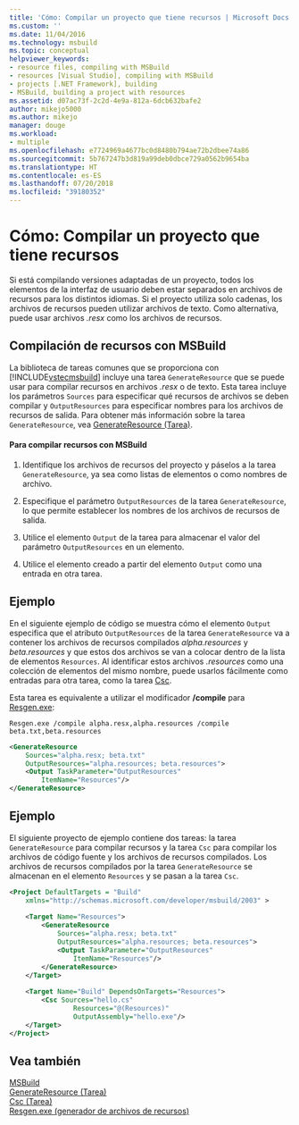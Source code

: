 ```yaml
---
title: 'Cómo: Compilar un proyecto que tiene recursos | Microsoft Docs'
ms.custom: ''
ms.date: 11/04/2016
ms.technology: msbuild
ms.topic: conceptual
helpviewer_keywords:
- resource files, compiling with MSBuild
- resources [Visual Studio], compiling with MSBuild
- projects [.NET Framework], building
- MSBuild, building a project with resources
ms.assetid: d07ac73f-2c2d-4e9a-812a-6dcb632bafe2
author: mikejo5000
ms.author: mikejo
manager: douge
ms.workload:
- multiple
ms.openlocfilehash: e7724969a4677bc0d8480b794ae72b2dbee74a86
ms.sourcegitcommit: 5b767247b3d819a99deb0dbce729a0562b9654ba
ms.translationtype: HT
ms.contentlocale: es-ES
ms.lasthandoff: 07/20/2018
ms.locfileid: "39180352"
---
```

# <a name="how-to-build-a-project-that-has-resources"></a>Cómo: Compilar un proyecto que tiene recursos
Si está compilando versiones adaptadas de un proyecto, todos los elementos de la interfaz de usuario deben estar separados en archivos de recursos para los distintos idiomas. Si el proyecto utiliza solo cadenas, los archivos de recursos pueden utilizar archivos de texto. Como alternativa, puede usar archivos *.resx* como los archivos de recursos.  
  
## <a name="compile-resources-with-msbuild"></a>Compilación de recursos con MSBuild  
 La biblioteca de tareas comunes que se proporciona con [!INCLUDE[vstecmsbuild](../extensibility/internals/includes/vstecmsbuild_md.md)] incluye una tarea `GenerateResource` que se puede usar para compilar recursos en archivos *.resx* o de texto. Esta tarea incluye los parámetros `Sources` para especificar qué recursos de archivos se deben compilar y `OutputResources` para especificar nombres para los archivos de recursos de salida. Para obtener más información sobre la tarea `GenerateResource`, vea [GenerateResource (Tarea)](../msbuild/generateresource-task.md).  
  
#### <a name="to-compile-resources-with-msbuild"></a>Para compilar recursos con MSBuild  
  
1.  Identifique los archivos de recursos del proyecto y páselos a la tarea `GenerateResource`, ya sea como listas de elementos o como nombres de archivo.  
  
2.  Especifique el parámetro `OutputResources` de la tarea `GenerateResource`, lo que permite establecer los nombres de los archivos de recursos de salida.  
  
3.  Utilice el elemento `Output` de la tarea para almacenar el valor del parámetro `OutputResources` en un elemento.  
  
4.  Utilice el elemento creado a partir del elemento `Output` como una entrada en otra tarea.  
  
## <a name="example"></a>Ejemplo  
 En el siguiente ejemplo de código se muestra cómo el elemento `Output` especifica que el atributo `OutputResources` de la tarea `GenerateResource` va a contener los archivos de recursos compilados *alpha.resources* y *beta.resources* y que estos dos archivos se van a colocar dentro de la lista de elementos `Resources`. Al identificar estos archivos *.resources* como una colección de elementos del mismo nombre, puede usarlos fácilmente como entradas para otra tarea, como la tarea [Csc](../msbuild/csc-task.md).  
  
 Esta tarea es equivalente a utilizar el modificador **/compile** para [Resgen.exe](/dotnet/framework/tools/resgen-exe-resource-file-generator):  
  
 `Resgen.exe /compile alpha.resx,alpha.resources /compile beta.txt,beta.resources`  
  
```xml  
<GenerateResource  
    Sources="alpha.resx; beta.txt"  
    OutputResources="alpha.resources; beta.resources">  
    <Output TaskParameter="OutputResources"  
        ItemName="Resources"/>  
</GenerateResource>  
```  
  
## <a name="example"></a>Ejemplo  
 El siguiente proyecto de ejemplo contiene dos tareas: la tarea `GenerateResource` para compilar recursos y la tarea `Csc` para compilar los archivos de código fuente y los archivos de recursos compilados. Los archivos de recursos compilados por la tarea `GenerateResource` se almacenan en el elemento `Resources` y se pasan a la tarea `Csc`.  
  
```xml  
<Project DefaultTargets = "Build"  
    xmlns="http://schemas.microsoft.com/developer/msbuild/2003" >  
  
    <Target Name="Resources">  
        <GenerateResource  
            Sources="alpha.resx; beta.txt"  
            OutputResources="alpha.resources; beta.resources">  
            <Output TaskParameter="OutputResources"  
                ItemName="Resources"/>  
        </GenerateResource>  
    </Target>  
  
    <Target Name="Build" DependsOnTargets="Resources">  
        <Csc Sources="hello.cs"  
                Resources="@(Resources)"  
                OutputAssembly="hello.exe"/>  
    </Target>  
</Project>  
```  
  
## <a name="see-also"></a>Vea también  
[MSBuild](../msbuild/msbuild.md)  
 [GenerateResource (Tarea)](../msbuild/generateresource-task.md)   
 [Csc (Tarea)](../msbuild/csc-task.md)   
 [Resgen.exe (generador de archivos de recursos)](/dotnet/framework/tools/resgen-exe-resource-file-generator)